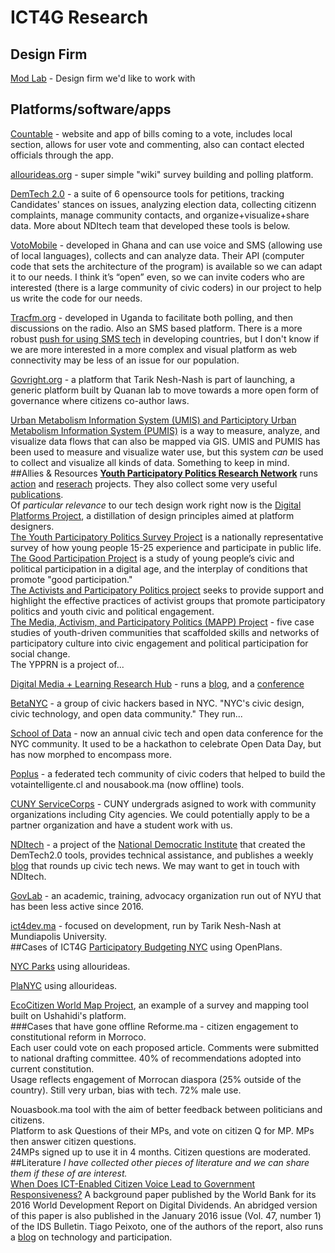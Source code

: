 # ICT4G Research

## Design Firm
[Mod Lab](https://mod-lab.com/) - Design firm we'd like to work with 

## Platforms/software/apps
[Countable](https://www.countable.us/) - website and app of bills coming to a vote, includes local section, allows for user vote and commenting, also can contact elected officials through the app.  

[allourideas.org](http://allourideas.org/) - super simple "wiki" survey building and polling platform.  

[DemTech 2.0](https://nditech.org/projects) - a suite of 6 opensource tools for petitions, tracking Candidates' stances on issues, analyzing election data, collecting citizenn complaints, manage community contacts, and organize+visualize+share data. More about NDItech team that developed these tools is below.

[VotoMobile](https://www.votomobile.org/) - developed in Ghana and can use voice and SMS (allowing use of local languages), collects and can analyze data. Their API (computer code that sets the architecture of the program) is available so we can adapt it to our needs. I think it’s “open” even, so we can invite coders who are interested (there is a large community of civic coders) in our project to help us write the code for our needs.  

[Tracfm.org](http://tracfm.org/) - developed in Uganda to facilitate both polling, and then discussions on the radio. Also an SMS based platform. There is a more robust [push for using SMS tech](http://www.ictworks.org/2017/01/09/4-reasons-for-large-scale-sms-text-surveys-in-developing-countries/) in developing countries, but I don't know if we are more interested in a more complex and visual platform as web connectivity may be less of an issue for our population.

[Govright.org](http://govright.org/) - a platform that Tarik Nesh-Nash is part of launching, a generic platform built by Quanan lab to move towards a more open form of governance where citizens co-author laws.  

[Urban Metabolism Information System (UMIS) and Participtory Urban Metabolism Information System (PUMIS)](http://ecocitizenworldmap.org/understanding-your-city-by-understanding-its-flow-towards-participatory-urban-metabolism-information-systems/) is a way to measure, analyze, and visualize data flows that can also be mapped via GIS. UMIS and PUMIS has been used to measure and visualize water use, but this system _can_ be used to collect and visualize all kinds of data. Something to keep in mind.  
##Allies & Resources
**[Youth Participatory Politics Research Network](http://ypp.dmlcentral.net/)** runs [action](http://ypp.dmlcentral.net/action-projects) and [reserach](http://ypp.dmlcentral.net/research-projects) projects. They also collect some very useful [publications](http://ypp.dmlcentral.net/publications).   
Of _particular relevance_ to our tech design work right now is the [Digital Platforms Project](http://ypp.dmlcentral.net/projects/digital-platforms-project), a distillation of design principles aimed at platform designers.  
[The Youth Participatory Politics Survey Project](http://ypp.dmlcentral.net/projects/youth-participatory-politics-survey-project) is a nationally representative survey of how young people 15-25 experience and participate in public life.  
[The Good Participation Project](http://ypp.dmlcentral.net/projects/good-participation-project) is a study of young people’s civic and political participation in a digital age, and the interplay of conditions that promote "good participation."  
[The Activists and Participatory Politics project](http://ypp.dmlcentral.net/projects/activists-and-participatory-politics) seeks to provide support and highlight the effective practices of activist groups that promote participatory politics and youth civic and political engagement.  
[The Media, Activism, and Participatory Politics (MAPP) Project](http://ypp.dmlcentral.net/projects/media-activism-and-participatory-politics) - five case studies of youth-driven communities that scaffolded skills and networks of participatory culture into civic engagement and political participation for social change.  
The YPPRN is a project of...  

[Digital Media + Learning Research Hub](http://dmlhub.net/) - runs a [blog](http://dmlcentral.net/), and a [conference](http://dmlhub.net/conference/)  

[BetaNYC](https://beta.nyc/) - a group of civic hackers based in NYC. "NYC's civic design, civic technology, and open data community." They run...  

[School of Data](https://schoolofdata.nyc/open-call-for-school-of-data-session-proposals/) - now an annual civic tech and open data conference for the NYC community. It used to be a hackathon to celebrate Open Data Day, but has now morphed to encompass more.  

[Poplus](http://poplus.org) - a federated tech community of civic coders that helped to build the votaintelligente.cl and nousabook.ma (now offline) tools.  

[CUNY ServiceCorps](http://www1.cuny.edu/sites/servicecorps/community-partners/current/) - CUNY undergrads asigned to work with community organizations including City agencies. We could potentially apply to be a partner organization and have a student work with us.  

[NDItech](https://nditech.org) - a project of the [National Democratic Institute](https://www.demworks.org/) that created the DemTech2.0 tools, provides technical assistance, and publishes a weekly [blog](https://nditech.org/blog) that rounds up civic tech news. We may want to get in touch with NDItech.  

[GovLab](http://govlab.org) - an academic, training, advocacy organization run out of NYU that has been less active since 2016.  

[ict4dev.ma](http://ict4dev.ma) - focused on development, run by Tarik Nesh-Nash at Mundiapolis University.  
##Cases of ICT4G
[Participatory Budgeting NYC](http://ideas.pbnyc.org/page/about) using OpenPlans.  

[NYC Parks](http://blog.allourideas.org/post/49023446765/new-york-city-parks) using allourideas.  

[PlaNYC](http://blog.allourideas.org/post/6326304438/making-new-york-greener-and-greater) using allourideas.  

[EcoCitizen World Map Project](http://ecocitizenworldmap.org/), an example of a survey and mapping tool built on Ushahidi's platform.  
###Cases that have gone offline
Reforme.ma - citizen engagement to constitutional reform in Morroco.    
Each user could vote on each proposed article. Comments were submitted to national drafting committee. 40% of recommendations adopted into current constitution.  
Usage reflects engagement of Morrocan diaspora (25% outside of the country). Still very urban, bias with tech. 72% male use.  

Nouasbook.ma tool with the aim of better feedback between politicians and citizens.  
Platform to ask Questions of their MPs, and vote on citizen Q for MP. MPs then answer citizen questions.  
24MPs signed up to use it in 4 months. Citizen questions are moderated.  
##Literature
_I have collected other pieces of literature and we can share them if these of are interest._  
[When Does ICT-Enabled Citizen Voice Lead to Government Responsiveness?](https://openknowledge.worldbank.org/bitstream/handle/10986/23650/WDR16-BP-When-Does-ICT-Enabled-Citizen-Voice-Peixoto-Fox.pdf) A background paper published by the World Bank for its 2016 World Development Report on Digital Dividends. An abridged version of this paper is also published in the January 2016 issue (Vol. 47, number 1) of the IDS Bulletin. Tiago Peixoto, one of the authors of the report, also runs a [blog](https://democracyspot.net/) on technology and participation.
